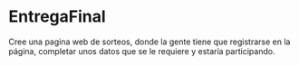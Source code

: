 # EntregaFinal
Cree una pagina web de sorteos, donde la gente tiene que registrarse en la página, completar unos datos que se le requiere y estaría participando.
